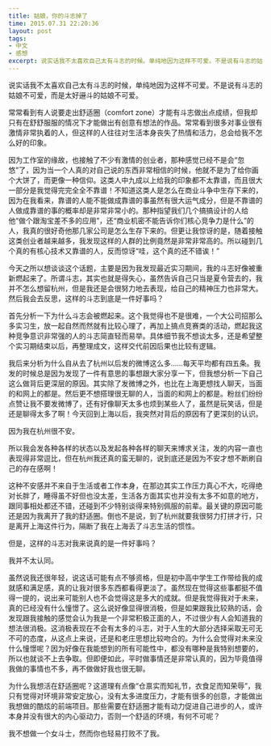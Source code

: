 ```yaml
---
title: 姑娘，你的斗志掉了
time: 2015.07.31 22:20:36
layout: post
tags:
- 中文
- 感想
excerpt: 说实话我不太喜欢自己太有斗志的时候。单纯地因为这样不可爱。不是说有斗志的姑娘不可爱，而是太好<del>逗</del>斗的姑娘不可爱。
---
```


说实话我不太喜欢自己太有斗志的时候，单纯地因为这样不可爱。不是说有斗志的姑娘不可爱，而是太好~~逗~~斗的姑娘不可爱。

常常看到有人说要走出舒适圈（comfort zone）才能有斗志做出点成绩，但我却只有在舒舒服服的情况下才能做出有创意有想法的作品。常常看到很多对事业很有激情非常执着的人，但这样的人往往对生活本身丧失了热情和活力，总会给我不怎么好的印象。

因为工作室的缘故，也接触了不少有激情的创业者，那种感觉已经不是会“忽悠”了，因为当一个人真的对自己说的东西非常相信的时候，他就不是为了给你画个大饼了，而更像一种信仰。这类人中九成以上给我的印象都不太靠谱，而且很大一部分是我觉得完完全全不靠谱！不知道这类人是怎么在商业斗争中生存下来的，因为在我看来，靠谱的人能不能做成靠谱的事虽然有很大运气成分，但是不靠谱的人做成靠谱的事的概率却是非常非常小的。那种指望我们几个搞搞设计的人给他“做个跟淘宝差不多的应用”，还“商业机密不能告诉你们核心竞争力是什么”的人，我真的很好奇他那几家公司是怎么生存下来的。但更让我惊讶的是，随着接触这类创业者越来越多，我发现这样的人群的比例竟然是非常非常高的。所以碰到几个真的有核心技术又靠谱的人，反而惊讶“哇，这个真的还不错诶！”

今天之所以想谈谈这个话题，主要是因为我发现最近实习期间，我的斗志好像被重新燃起来了。所谓斗志，其实也就是得失心，虽然告诉自己只当是夏令营去的，我并不怎么想留杭州，但是我还是会很努力地去表现，给自己的精神压力也非常大。然后我会去反思，这样的斗志到底是一件好事吗？

首先分析一下为什么斗志会被燃起来。这个我觉得也不是很难，一个大公司招那么多实习生，放一起自然而然就有比较心理了，再加上搞点竞赛类的活动，燃起我这种竞争意识非常强的人的斗志简直轻而易举。具体细节我不想谈太多，还是希望整个实习期结束以后，再整理成文，这样交代前因后果也比较有逻辑。

我后来分析为什么自从去了杭州以后发的微博这么多……每天平均都有四五条。我发的时候总是因为发现了一件有意思的事想跟大家分享一下，但我想分析一下自己这么做背后更深层的原因。其实除了发微博之外，也比在上海更想找人聊天，当面的和网上的都是。然后更不想搭理很无聊的人，当面的和网上的都是。粉丝们纷纷点赞让我不要发微博了，还有好像聊天太多也烦到某些人了，虽然是玩笑话，但是还是聊得太多了啊！今天回到上海以后，我突然对背后的原因有了更深刻的认识。

因为我在杭州很不安。

所以我会发各种各样的状态以及发起各种各样的聊天来博求关注，发的内容一直也表现得非常逗比，但在杭州我还真的蛮无聊的，说到底还是因为不安才想不断刷自己的存在感啊！

这种不安感并不来自于生活或者工作本身，在那边其实工作压力真心不大，吃得绝对长胖了，睡得虽不好但也没太差，生活各方面其实也并没有太多不如意的地方，跟同事相处都还不错，还碰到不少特别谈得来特别佩服的前辈。最关键的原因可能还是因为我离开了我的舒适圈。倒也不是说，到了杭州就要我很努力打拼才行，只是离开上海这件行为，隔断了我在上海丢了斗志生活的惯性。

但是，这样的斗志对我来说真的是一件好事吗？

我并不太认同。

虽然说我还很年轻，说这话可能有点不够资格，但是初中高中学生工作带给我的成就感和满足感，真的让我对很多东西都看得更淡了。虽然现在觉得这些事都挺不值得一提的，说出来可能别人也不会觉得这是多大的成就。但是我觉得我对于未来，真的已经没有什么憧憬了。这么说好像显得很消极，但是如果跟我比较熟的话，会发现跟我接触的感觉会认为我是一个非常积极正面的人，不过很少有人会知道我的想法很消极。这消极表现在不会有太多的斗志，对于人生的大部分选择采取无可无不可的态度，从这点上来说，还是和老庄思想比较吻合的。为什么会觉得对未来没什么憧憬呢？因为好像在我能想到的所有可能性中，都没有哪种是我特别想要的，所以也就谈不上去争取。但即便如此，平时做事情还是非常认真的，因为毕竟值得我做的事情也不多，再不做做好我也很无聊。

为什么我想活在舒适圈呢？这道理有点像“仓禀实而知礼节，衣食足而知荣辱”，我只有觉得对环境非常安定放心，没有太多进度压力，才能有很多的创意，才能做出我想做的酷炫的前端项目。那些需要在舒适圈才能有动力促进自己进步的人，或许本身并没有很大的内心驱动力，否则一个舒适的环境，有何不可呢？

我不想做一个女斗士，然而你也轻易打败不了我。








